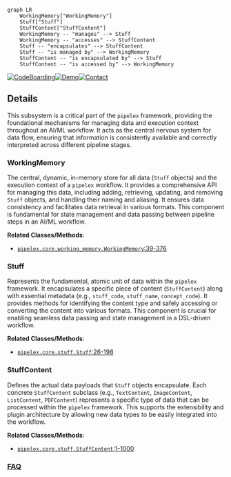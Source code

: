 ```mermaid
graph LR
    WorkingMemory["WorkingMemory"]
    Stuff["Stuff"]
    StuffContent["StuffContent"]
    WorkingMemory -- "manages" --> Stuff
    WorkingMemory -- "accesses" --> StuffContent
    Stuff -- "encapsulates" --> StuffContent
    Stuff -- "is managed by" --> WorkingMemory
    StuffContent -- "is encapsulated by" --> Stuff
    StuffContent -- "is accessed by" --> WorkingMemory
```

[![CodeBoarding](https://img.shields.io/badge/Generated%20by-CodeBoarding-9cf?style=flat-square)](https://github.com/CodeBoarding/GeneratedOnBoardings)[![Demo](https://img.shields.io/badge/Try%20our-Demo-blue?style=flat-square)](https://www.codeboarding.org/demo)[![Contact](https://img.shields.io/badge/Contact%20us%20-%20contact@codeboarding.org-lightgrey?style=flat-square)](mailto:contact@codeboarding.org)

## Details

This subsystem is a critical part of the `pipelex` framework, providing the foundational mechanisms for managing data and execution context throughout an AI/ML workflow. It acts as the central nervous system for data flow, ensuring that information is consistently available and correctly interpreted across different pipeline stages.

### WorkingMemory
The central, dynamic, in-memory store for all data (`Stuff` objects) and the execution context of a `pipelex` workflow. It provides a comprehensive API for managing this data, including adding, retrieving, updating, and removing `Stuff` objects, and handling their naming and aliasing. It ensures data consistency and facilitates data retrieval in various formats. This component is fundamental for state management and data passing between pipeline steps in an AI/ML workflow.


**Related Classes/Methods**:

- <a href="https://github.com/Pipelex/pipelex/blob/main/pipelex/core/working_memory.py#L39-L376" target="_blank" rel="noopener noreferrer">`pipelex.core.working_memory.WorkingMemory`:39-376</a>


### Stuff
Represents the fundamental, atomic unit of data within the `pipelex` framework. It encapsulates a specific piece of content (`StuffContent`) along with essential metadata (e.g., `stuff_code`, `stuff_name`, `concept_code`). It provides methods for identifying the content type and safely accessing or converting the content into various formats. This component is crucial for enabling seamless data passing and state management in a DSL-driven workflow.


**Related Classes/Methods**:

- <a href="https://github.com/Pipelex/pipelex/blob/main/pipelex/core/stuff.py#L26-L198" target="_blank" rel="noopener noreferrer">`pipelex.core.stuff.Stuff`:26-198</a>


### StuffContent
Defines the actual data payloads that `Stuff` objects encapsulate. Each concrete `StuffContent` subclass (e.g., `TextContent`, `ImageContent`, `ListContent`, `PDFContent`) represents a specific type of data that can be processed within the `pipelex` framework. This supports the extensibility and plugin architecture by allowing new data types to be easily integrated into the workflow.


**Related Classes/Methods**:

- <a href="https://github.com/Pipelex/pipelex/blob/main/pipelex/core/stuff.py#L1-L1000" target="_blank" rel="noopener noreferrer">`pipelex.core.stuff.StuffContent`:1-1000</a>




### [FAQ](https://github.com/CodeBoarding/GeneratedOnBoardings/tree/main?tab=readme-ov-file#faq)
